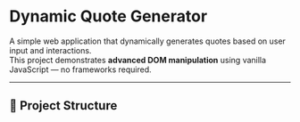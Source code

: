 # Dynamic Quote Generator

A simple web application that dynamically generates quotes based on user input and interactions.  
This project demonstrates **advanced DOM manipulation** using vanilla JavaScript — no frameworks required.

---

## 📂 Project Structure

